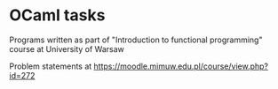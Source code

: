 # OCaml tasks

Programs written as part of "Introduction to functional programming" course at University of Warsaw 

Problem statements at https://moodle.mimuw.edu.pl/course/view.php?id=272